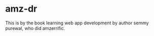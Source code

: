# amz-dr
This is by the book learning web app development by author semmy purewal, who did amzerrific. 
